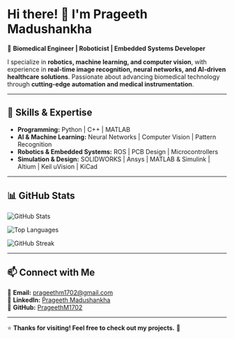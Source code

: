 # Hi there! 👋 I'm Prageeth Madushankha  

🚀 **Biomedical Engineer | Roboticist | Embedded Systems Developer**  

I specialize in **robotics, machine learning, and computer vision**, with experience in **real-time image recognition, neural networks, and AI-driven healthcare solutions**. Passionate about advancing biomedical technology through **cutting-edge automation and medical instrumentation**.  

---

## 🔧 **Skills & Expertise**  
- **Programming:** Python | C++ | MATLAB  
- **AI & Machine Learning:** Neural Networks | Computer Vision | Pattern Recognition  
- **Robotics & Embedded Systems:** ROS | PCB Design | Microcontrollers  
- **Simulation & Design:** SOLIDWORKS | Ansys | MATLAB & Simulink | Altium | Keil uVision | KiCad  

---

## 📊 **GitHub Stats**  
![GitHub Stats](https://github-readme-stats.vercel.app/api?username=PrageethM1702&show_icons=true&theme=dark&count_private=true&include_all_commits=true&custom_title=GitHub%20Stats&token=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)

![Top Languages](https://github-readme-stats.vercel.app/api/top-langs/?username=PrageethM1702&layout=compact&theme=dark&count_private=true)  

![GitHub Streak](https://github-readme-streak-stats.herokuapp.com/?user=PrageethM1702&theme=dark)  

---

## 📫 **Connect with Me**  
📧 **Email:** prageethm1702@gmail.com  
🔗 **LinkedIn:** [Prageeth Madushankha](https://www.linkedin.com/in/prageeth-m-77322b31b)  
🐙 **GitHub:** [PrageethM1702](https://github.com/PrageethM1702)  

---

⭐ **Thanks for visiting! Feel free to check out my projects.** 🚀  
